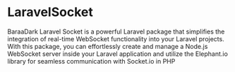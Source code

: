 # LaravelSocket
BaraaDark Laravel Socket is a powerful Laravel package that simplifies the integration of real-time WebSocket functionality into your Laravel projects. With this package, you can effortlessly create and manage a Node.js WebSocket server inside your Laravel application and utilize the Elephant.io library for seamless communication with Socket.io in PHP
